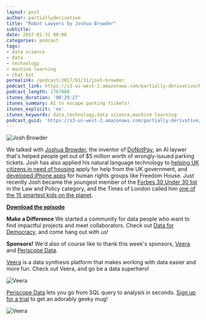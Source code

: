 ```yaml
---
layout: post
author: partiallyderivative
title: "Robot Lawyers by Joshua Browder"
subtitle:
date: 2017-01-31 00:00
categories: podcast
tags:
- data science
- data
- technology
- machine learning
- chat bot
permalink: /podcast/2017/01/31/josh-browder
podcast_link: https://s3-us-west-2.amazonaws.com/partially-derivative/Partially_Derivative_Josh_Browder.mp3
podcast_length: 1767000
itunes_duration: '00:29:27'
itunes_summary: AI to escape parking tickets!
itunes_explicit: 'no'
itunes_keywords: data,technology,data science,machine learning
podcast_guid: 'https://s3-us-west-2.amazonaws.com/partially-derivative/Partially_Derivative_Josh_Browder.mp3'
---
```


![Josh Browder](https://pbs.twimg.com/profile_images/822022342343700480/axNCFELp_400x400.jpg)

We talked with [Joshua Browder](https://twitter.com/jbrowder1), the inventor of [DoNotPay](http://www.donotpay.co.uk/signup.php), an AI laywer that's helped people get out of $5 million worth of wrongly-issued parking tickets. Josh has also applied his natural language technology to [helping UK citizens in need of housing](http://www.businessinsider.com/chatbot-helps-homeless-josh-browder-2016-8?r=UK&IR=T) apply for help from the UK government, and [developed iPhone apps](https://freedomhouse.org/article/freedom-your-fingertips-freedom-house-releases-iphone-app) for human rights groups like Freedom House. Just recently Josh became the youngest member of the [Forbes 30 Under 30 list](http://www.forbes.com/sites/alexandrawilson1/2017/01/15/30-under-30-europe-law-policy-2017/#7681e3cc683c) in the Law and Policy category, and the Times of London called him [one of the 15 smartest kids on the planet](https://twitter.com/jbrowder1/status/673210491766857729). 

[**Download the episode**](https://s3-us-west-2.amazonaws.com/partially-derivative/Partially_Derivative_Josh_Browder.mp3)

**Make a Difference**
We started a community for data people who want to find impactful projects and meet collaborators. Check out [Data for Democracy](https://medium.com/data-for-democracy), and come hang out with us!

**Sponsors!** We'd also of course like to thank this week's sponsors, [Veera](http://getveera.com/) and [Periscope Data](https://www.periscopedata.com/pd). 

[Veera](http://getveera.com/) is a data synthesis platform that makes working with data easier and more fun. Check out Veera, and go be a data superhero!

![Veera](http://getveera.com/wp-content/uploads/2016/08/veera-500width.png)

[Periscope Data](https://www.periscopedata.com/pd) lets you go from SQL query to analysis in seconds. [Sign up for a trial](https://www.periscopedata.com/pd) to get an adorably geeky mug!

![Veera](https://dka575ofm4ao0.cloudfront.net/pages-transactional_logos/retina/4879/D0UkitGGRUmlZouNRcaU)
